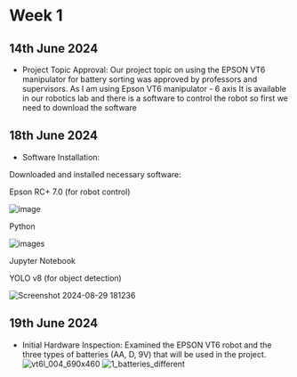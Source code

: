 
# Week 1
## 14th June 2024
* Project Topic Approval:
Our project topic on using the EPSON VT6 manipulator for battery sorting was approved by professors and supervisors.
As I am using Epson VT6 manipulator - 6 axis
It is available in our robotics lab
and there is a software to control the robot so first we need to download the software

## 18th June 2024
* Software Installation:

Downloaded and installed necessary software:

Epson RC+ 7.0 (for robot control)

![image](https://github.com/user-attachments/assets/d7fdbe8b-997c-4ed4-ab66-6e0676908029)


Python

![images](https://github.com/user-attachments/assets/246b6847-c4c8-4cd5-b054-c373a28b6fa3)

Jupyter Notebook



YOLO v8 (for object detection)

![Screenshot 2024-08-29 181236](https://github.com/user-attachments/assets/2e9d4ce2-7b84-426e-a765-ed13d8b127d8)

##  19th June 2024
* Initial Hardware Inspection:
Examined the EPSON VT6 robot and the three types of batteries (AA, D, 9V) that will be used in the project.
![vt6l_004_690x460](https://github.com/user-attachments/assets/b2b908c3-9dcb-42b5-9300-df26403014e6)
![1_batteries_different](https://github.com/user-attachments/assets/fc342b71-e848-4df6-9936-e1cc04b0e2f4)
